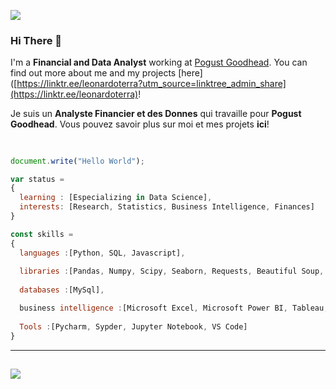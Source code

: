 ![](https://komarev.com/ghpvc/?username=LeonardoTerra)
### Hi There 👋
I'm a **Financial and Data Analyst** working at [Pogust Goodhead](https://pogustgoodhead.com). 
You can find out more about me and my projects [here]([https://linktr.ee/leonardoterra?utm_source=linktree_admin_share](https://linktr.ee/leonardoterra)!

Je suis un **Analyste Financier et des Donnes** qui travaille pour **Pogust Goodhead**.
Vous pouvez savoir plus sur moi et mes projets **ici**!
##

```js

document.write("Hello World");

var status = 
{ 
  learning : [Especializing in Data Science],
  interests: [Research, Statistics, Business Intelligence, Finances]
}

const skills = 
{
  languages :[Python, SQL, Javascript],
  
  libraries :[Pandas, Numpy, Scipy, Seaborn, Requests, Beautiful Soup, Selenium],
  
  databases :[MySql],

  business intelligence :[Microsoft Excel, Microsoft Power BI, Tableau, Qlik Sense],
  
  Tools :[Pycharm, Sypder, Jupyter Notebook, VS Code]
}
```
---
##
<div>
  <a href="https://www.linkedin.com/in/leonardo-terra-97b592124/" target="_blank"><img src="https://img.shields.io/badge/LinkedIn-0077B5?style=for-the-badge&logo=linkedin&logoColor=white"></a>
</div>

<!---
LeonardoTerra/LeonardoTerra is a ✨ special ✨ repository because its `README.md` (this file) appears on your GitHub profile.
You can click the Preview link to take a look at your changes.
--->
